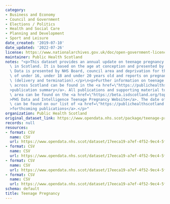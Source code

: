 ```yaml
---
category:
- Business and Economy
- Council and Government
- Elections / Politics
- Health and Social Care
- Planning and Development
- Sport and Leisure
date_created: '2019-07-10'
date_updated: '2022-07-26'
license: https://www.nationalarchives.gov.uk/doc/open-government-licence/version/3/
maintainer: Public Health Scotland
notes: "<p>This dataset provides an annual update on teenage pregnancy statistics\
  \ in Scotland. It is based on the age at conception and presented by year of\n conception.\
  \ Data is presented by NHS Board, council area and deprivation for the age groups\
  \ of under 16, under 18 and under 20 years old and reports on pregnancies and outcome\
  \ (delivery and termination).</p>\n<p>Further information on teenage pregnancies\
  \ across Scotland can be found in the <a href=\"https://publichealthscotland.scot/publications/teenage-pregnancies/\"\
  >publication summary</a>. All publications and supporting material to this topic\
  \ area can be found on the <a href=\"https://beta.isdscotland.org/topics/maternity-and-births/teenage-pregnancy/\"\
  >PHS Data and Intelligence Teenage Pregnancy Website</a>. The date of the next release\
  \ can be found on our list of <a href=\"https://publichealthscotland.scot/publications/forthcoming-publications/\"\
  >forthcoming publications</a>.</p>"
organization: Public Health Scotland
original_dataset_link: https://www.opendata.nhs.scot/package/teenage-pregnancy
records: null
resources:
- format: CSV
  name: CSV
  url: https://www.opendata.nhs.scot/dataset/17eeca19-a7ef-4f52-9ec4-5f9331e31cfc/resource/e7454f7b-3d2c-4dc2-abaa-c59604d9cefc/download/tp_od_caoutcome.csv
- format: CSV
  name: CSV
  url: https://www.opendata.nhs.scot/dataset/17eeca19-a7ef-4f52-9ec4-5f9331e31cfc/resource/bb758751-28cf-4aa2-a4ed-e27f38a411af/download/tp_od_hboutcome.csv
- format: CSV
  name: CSV
  url: https://www.opendata.nhs.scot/dataset/17eeca19-a7ef-4f52-9ec4-5f9331e31cfc/resource/361ab1bf-2254-431a-8431-37ccc3627bfe/download/tp_od_hbsimd.csv
- format: CSV
  name: CSV
  url: https://www.opendata.nhs.scot/dataset/17eeca19-a7ef-4f52-9ec4-5f9331e31cfc/resource/3ce36f7a-73da-45c6-909a-0898191ee611/download/tp_od_outcomesimd.csv
schema: default
title: Teenage Pregnancy
---
```

